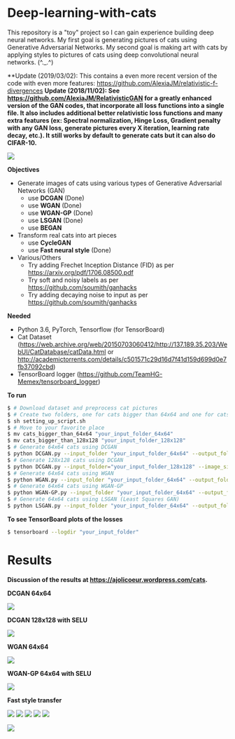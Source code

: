 # Deep-learning-with-cats

This repository is a "toy" project so I can gain experience building deep neural networks. My first goal is generating pictures of cats using Generative Adversarial Networks. My second goal is making art with cats by applying styles to pictures of cats using deep convolutional neural networks. (^._.^)

**Update (2019/03/02): This contains a even more recent version of the code with even more features: https://github.com/AlexiaJM/relativistic-f-divergences
**Update (2018/11/02): See https://github.com/AlexiaJM/RelativisticGAN for a greatly enhanced version of the GAN codes, that incorporate all loss functions into a single file. It also includes additional better relativistic loss functions and many extra features (ex: Spectral normalization, Hinge Loss, Gradient penalty with any GAN loss, generate pictures every X iteration, learning rate decay, etc.). It still works by default to generate cats but it can also do CIFAR-10.**

![](/images/DCGAN_220epochs.gif)

**Objectives**
* Generate images of cats using various types of Generative Adversarial Networks (GAN)
  * use **DCGAN** (Done)
  * use **WGAN** (Done)
  * use **WGAN-GP** (Done)
  * use **LSGAN** (Done)
  * use **BEGAN**
* Transform real cats into art pieces 
  * use **CycleGAN**
  * use **Fast neural style** (Done)
* Various/Others
  * Try adding Frechet Inception Distance (FID) as per https://arxiv.org/pdf/1706.08500.pdf
  * Try soft and noisy labels as per https://github.com/soumith/ganhacks
  * Try adding decaying noise to input as per https://github.com/soumith/ganhacks
  
**Needed**

* Python 3.6, PyTorch, Tensorflow (for TensorBoard)
* Cat Dataset (https://web.archive.org/web/20150703060412/http://137.189.35.203/WebUI/CatDatabase/catData.html or http://academictorrents.com/details/c501571c29d16d7f41d159d699d0e7fb37092cbd)
* TensorBoard logger (https://github.com/TeamHG-Memex/tensorboard_logger)

**To run**
```bash
$ # Download dataset and preprocess cat pictures 
$ # Create two folders, one for cats bigger than 64x64 and one for cats bigger than 128x128
$ sh setting_up_script.sh
$ # Move to your favorite place
$ mv cats_bigger_than_64x64 "your_input_folder_64x64"
$ mv cats_bigger_than_128x128 "your_input_folder_128x128"
$ # Generate 64x64 cats using DCGAN
$ python DCGAN.py --input_folder "your_input_folder_64x64" --output_folder "your_output_folder"
$ # Generate 128x128 cats using DCGAN
$ python DCGAN.py --input_folder="your_input_folder_128x128" --image_size 128 --G_h_size 64 --D_h_size 64 --SELU True
$ # Generate 64x64 cats using WGAN
$ python WGAN.py --input_folder "your_input_folder_64x64" --output_folder "your_output_folder"
$ # Generate 64x64 cats using WGAN-GP
$ python WGAN-GP.py --input_folder "your_input_folder_64x64" --output_folder "your_output_folder" --SELU True
$ # Generate 64x64 cats using LSGAN (Least Squares GAN)
$ python LSGAN.py --input_folder "your_input_folder_64x64" --output_folder "your_output_folder"
```

**To see TensorBoard plots of the losses**
```bash
$ tensorboard --logdir "your_input_folder"
```

# Results

**Discussion of the results at https://ajolicoeur.wordpress.com/cats.**

**DCGAN 64x64**

![](/images/DCGAN_209epoch.png)

**DCGAN 128x128 with SELU**

![](/images/DCGAN_SELU_128x128_epoch605.png)

**WGAN 64x64**

![](/images/WGAN_1408epoch.png)

**WGAN-GP 64x64 with SELU**

![](/images/WGAN_GP_iter15195.png)

**Fast style transfer**

![](/images/cat_style1.jpg)
![](/images/cat_style2.jpg)
![](/images/cat_style3.jpg)
![](/images/cat_style4.jpg)
![](/images/cat_style5.jpg)

![](/images/true_art.jpg)
